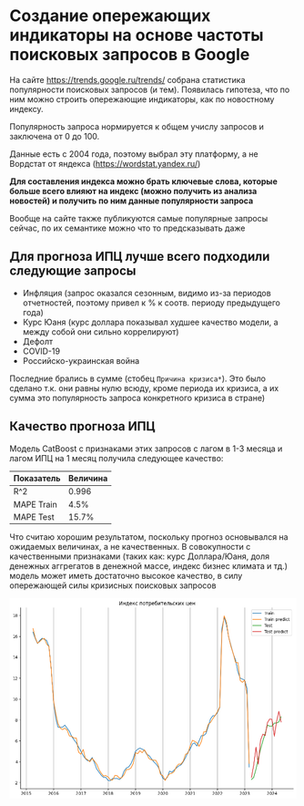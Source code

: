 # Создание опережающих индикаторы на основе частоты поисковых запросов в Google

На сайте https://trends.google.ru/trends/ собрана статистика популярности поисковых запросов (и тем). Появилась гипотеза, что по ним можно строить опережающие индикаторы, как по новостному индексу. 

Популярность запроса нормируется к общем учислу запросов и заключена от 0 до 100. 

Данные есть с 2004 года, поэтому выбрал эту платформу, а не Вордстат от яндекса (https://wordstat.yandex.ru/)

__Для составления индекса можно брать ключевые слова, которые больше всего влияют на индекс (можно получить из анализа новостей) и получить по ним данные популярности запроса__

Вообще на сайте также публикуются самые популярные запросы сейчас, по их семантике можно что то предсказывать даже
## Для прогноза ИПЦ лучше всего подходили следующие запросы
- Инфляция (запрос оказался сезонным, видимо из-за периодов отчетностей, поэтому привел к % к соотв. периоду предыдущего года)
- Курс Юаня (курс доллара показывал худшее качество модели, а между собой они сильно коррелируют)
- Дефолт
- COVID-19
- Российско-украинская война

Последние брались в сумме (стобец `Причина кризиса*`). Это было сделано т.к. они равны нулю всюду, кроме периода их кризиса, а их сумма это популярность запроса конкретного кризиса в стране)

## Качество прогноза ИПЦ

Модель CatBoost с признаками этих запросов с лагом в 1-3 месяца и лагом ИПЦ на 1 месяц получила следующее качество:

| Показатель  | Величина |
| ------------- | ------------- |
| R^2  | 0.996 |
| MAPE Train  | 4.5% |
| MAPE Test  | 15.7% |

Что считаю хорошим результатом, поскольку прогноз основывался на ожидаемых величинах, а не качественных. В совокупности с качественными признаками (таких как: курс Доллара/Юаня, доля денежных аггрегатов в денежной массе, индекс бизнес климата и тд.) модель может иметь достаточно высокое качество, в силу опережающей силы кризисных поисковых запросов

![Прогноз ИПЦ](./forecast.png)